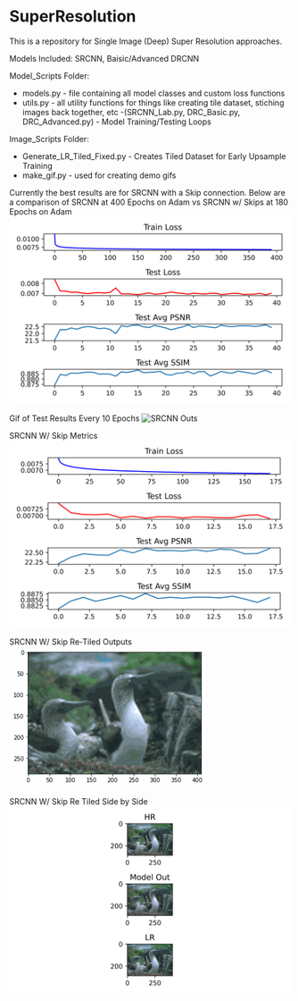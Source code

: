 # SuperResolution

This is a repository for Single Image (Deep) Super Resolution approaches.

Models Included: SRCNN, Baisic/Advanced DRCNN

Model_Scripts Folder:
- models.py - file containing all model classes and custom loss functions
- utils.py - all utility functions for things like creating tile dataset, stiching images back together, etc
-(SRCNN_Lab.py, DRC_Basic.py, DRC_Advanced.py) - Model Training/Testing Loops

Image_Scripts Folder:
- Generate_LR_Tiled_Fixed.py - Creates Tiled Dataset for Early Upsample Training
- make_gif.py - used for creating demo gifs

Currently the best results are for SRCNN with a Skip connection. Below are a comparison of SRCNN at 400 Epochs on Adam vs SRCNN w/ Skips at 180 Epochs on Adam
![SRCNN](/readme_imgs/srcnn_test_metrics.png)

Gif of Test Results Every 10 Epochs
![SRCNN Outs](/readme_imgs/srcnn_gif.gif)

SRCNN W/ Skip Metrics
![SRCNN-Skip](/readme_imgs/test_metrics_skip.png)

SRCNN W/ Skip Re-Tiled Outputs
![SRCNN-Skip Outs](/readme_imgs/skip_test.gif)

SRCNN W/ Skip Re Tiled Side by Side
![SRCNN-Skip Outs](/readme_imgs/Tile_Test_Skip.png)


